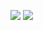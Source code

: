 ![](https://raw.githubusercontent.com/yilongshijie/2010_MiniGames/blob/maste/1%20web前端-赵云闯关小游戏/screenShot.png)
![](https://raw.githubusercontent.com/yilongshijie/2010_MiniGames/blob/maste/3%20winform-扫雷/screenShot.png)
